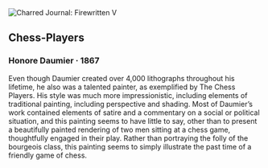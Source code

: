 <div class="artwork-of-the-day">
  <div class="container">
    <div class="img-wrapper">
      <img
        src="https://uploads8.wikiart.org/images/honore-daumier/chess-players.jpg!Large.jpg"
        alt="Charred Journal: Firewritten V" />
    </div>
    <div class="artwork-detail">
      <div class="artwork-origin"> 
        <h2 class="artwork-name">Chess-Players</h2>
        <h3 class="artist">
          Honore Daumier
                    ·  1867
        </h3>
      </div>
      <p class="description">
        <span class="artwork-description-text ng-binding" ng-bind-html="viewModel.ArtworkOfTheDay.Description | unsafe">Even though Daumier created over 4,000 lithographs throughout his lifetime, he also was a talented painter, as exemplified by The Chess Players. His style was much more impressionistic, including elements of traditional painting, including perspective and shading. Most of Daumier’s work contained elements of satire and a commentary on a social or political situation, and this painting seems to have little to say, other than to present a beautifully painted rendering of two men sitting at a chess game, thoughtfully engaged in their play. Rather than portraying the folly of the bourgeois class, this painting seems to simply illustrate the past time of a friendly game of chess. </span>
                        <div class="text-shadow-container" ng-show="showShadow" style=""></div>
      </p>
    </div>
  </div>

</div>
